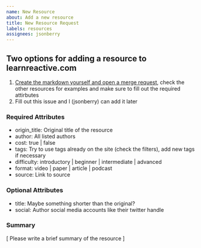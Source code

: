 ```yaml
---
name: New Resource
about: Add a new resource
title: New Resource Request
labels: resources
assignees: jsonberry
---
```


## Two options for adding a resource to learnreactive.com
1. [Create the markdown yourself and open a merge request](https://github.com/jsonberry/learn-reactive/new/next/resources), check the other resources for examples and make sure to fill out the required attirbutes
1. Fill out this issue and I (jsonberry) can add it later


### Required Attributes
- origin_title: Original title of the resource
- author: All listed authors
- cost: true | false
- tags: Try to use tags already on the site (check the filters), add new tags if necessary
- difficulty: introductory | beginner | intermediate | advanced
- format: video | paper | article | podcast
- source: Link to source

### Optional Attributes
- title: Maybe something shorter than the original?
- social: Author social media accounts like their twitter handle

### Summary
[ Please write a brief summary of the resource ]
